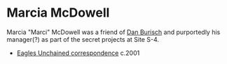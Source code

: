 # Marcia McDowell

Marcia "Marci" McDowell was a friend of [Dan Burisch](burisch_dan.md) and purportedly his manager(?) as part of the secret projects at Site S-4.

- [Eagles Unchained correspondence](https://web.archive.org/web/20060925004722/http://solder.ath.cx/Burisch/eagles/vol1.html) c.2001
